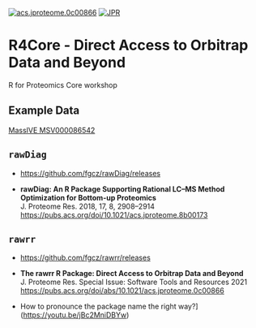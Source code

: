 [![acs.jproteome.0c00866](https://img.shields.io/badge/JPR-10.1021%2Facs.jproteome.0c00866-brightgreen)](https://doi.org/10.1021/acs.jproteome.0c00866)
[![JPR](https://img.shields.io/badge/JPR-10.1021%2Facs.jproteome.8b00173-brightgreen)](http://dx.doi.org/10.1021/acs.jproteome.8b00173)

# R4Core - Direct Access to Orbitrap Data and Beyond
R for Proteomics Core workshop

## Example Data

[MassIVE MSV000086542](https://massive.ucsd.edu/ProteoSAFe/dataset.jsp?task=575538e190e84cbfbf6c17aa1219e403)

## `rawDiag`

- https://github.com/fgcz/rawDiag/releases

- **rawDiag: An R Package Supporting Rational LC–MS Method Optimization for Bottom-up Proteomics**  
J. Proteome Res. 2018, 17, 8, 2908–2914
https://pubs.acs.org/doi/10.1021/acs.jproteome.8b00173

## `rawrr`

- https://github.com/fgcz/rawrr/releases

- **The rawrr R Package: Direct Access to Orbitrap Data and Beyond**  
J. Proteome Res. Special Issue: Software Tools and Resources 2021
https://pubs.acs.org/doi/abs/10.1021/acs.jproteome.0c00866

- How to pronounce the package name the right way?](https://youtu.be/jBc2MniDBYw)


